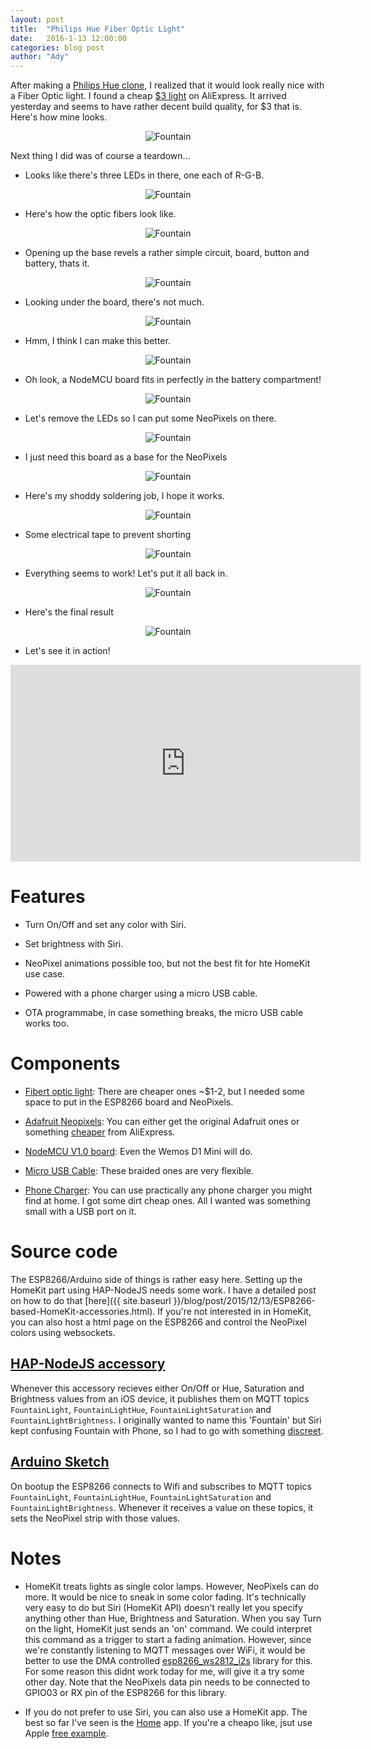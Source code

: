 ```yaml
---
layout: post
title:  "Philips Hue Fiber Optic Light"
date:   2016-1-13 12:00:00
categories: blog post
author: "Ady"
---
```


After making a [Philips Hue clone](https://twitter.com/Ady/status/679146825136259073), I realized that it would look really nice with a Fiber Optic light. I found a cheap [$3 light](http://www.aliexpress.com/item/Romantic-Color-Changing-Multicolor-Colorful-Fiber-Optic-Night-Light-Bar-Hotel-Decor-Decoration-Lamp/32531102478.html) on AliExpress. It arrived yesterday and seems to have rather decent build quality, for $3 that is. Here's how mine looks.

<p align="center">
<img src="{{ site.url }}/images/fountainlight2.JPG" align="middle"alt=Fountain>
</p>

Next thing I did was of course a teardown...

- Looks like there's three LEDs in there, one each of R-G-B.

<p align="center">
<img src="{{ site.url }}/images/fountainlight3.JPG" align="middle"alt=Fountain>
</p>

- Here's how the optic fibers look like.

<p align="center">
<img src="{{ site.url }}/images/fountainlight4.JPG" align="middle"alt=Fountain>
</p>

- Opening up the base revels a rather simple circuit, board, button and battery, thats it.

<p align="center">
<img src="{{ site.url }}/images/fountainlight5.JPG" align="middle"alt=Fountain>
</p>

- Looking under the board, there's not much.

<p align="center">
<img src="{{ site.url }}/images/fountainlight6.JPG" align="middle"alt=Fountain>
</p>

- Hmm, I think I can make this better.

<p align="center">
<img src="{{ site.url }}/images/fountainlight7.JPG" align="middle"alt=Fountain>
</p>

- Oh look, a NodeMCU board fits in perfectly in the battery compartment!

<p align="center">
<img src="{{ site.url }}/images/fountainlight8.JPG" align="middle"alt=Fountain>
</p>

- Let's remove the LEDs so I can put some NeoPixels on there.

<p align="center">
<img src="{{ site.url }}/images/fountainlight9.JPG" align="middle"alt=Fountain>
</p>

- I just need this board as a base for the NeoPixels

<p align="center">
<img src="{{ site.url }}/images/fountainlight10.JPG" align="middle"alt=Fountain>
</p>

- Here's my shoddy soldering job, I hope it works.

<p align="center">
<img src="{{ site.url }}/images/fountainlight11.JPG" align="middle"alt=Fountain>
</p>

- Some electrical tape to prevent shorting

<p align="center">
<img src="{{ site.url }}/images/fountainlight12.JPG" align="middle"alt=Fountain>
</p>

- Everything seems to work! Let's put it all back in.

<p align="center">
<img src="{{ site.url }}/images/fountainlight13.JPG" align="middle"alt=Fountain>
</p>

- Here's the final result 

<p align="center">
<img src="{{ site.url }}/images/fountainlight1.JPG" align="middle"alt=Fountain>
</p>

- Let's see it in action!

<p align="center">
<iframe width="560" height="315" src="https://www.youtube.com/embed/xbOEbz2knmQ" frameborder="0" allowfullscreen></iframe>
</p>

# Features

- Turn On/Off and set any color with Siri. 

- Set brightness with Siri.  

- NeoPixel animations possible too, but not the best fit for hte HomeKit use case.

- Powered with a phone charger using a micro USB cable.

- OTA programmabe, in case something breaks, the micro USB cable works too.

# Components

- [Fibert optic light](http://www.aliexpress.com/item/Romantic-Color-Changing-Multicolor-Colorful-Fiber-Optic-Night-Light-Bar-Hotel-Decor-Decoration-Lamp/32531102478.html): There are cheaper ones ~$1-2, but I needed some space to put in the ESP8266 board and NeoPixels.

- [Adafruit Neopixels](https://www.adafruit.com/category/168): You can either get the original Adafruit ones or something [cheaper](http://www.aliexpress.com/store/all-wholesale-products/1051119.html) from AliExpress.

- [NodeMCU V1.0 board](http://www.aliexpress.com/item/New-Wireless-module-NodeMcu-Lua-WIFI-Internet-of-Things-development-board-based-ESP8266-with-pcb-Antenna/32299982691.html): Even the Wemos D1 Mini will do.

- [Micro USB Cable](http://www.aliexpress.com/item/New-3ft-1M-2M-3M-Durable-Braided-Micro-USB-Cable-Charger-Data-Sync-Cable-Cord-For/32409663663.html): These braided ones are very flexible.

- [Phone Charger](http://www.aliexpress.com/item/High-Quality-5V-2-1-1A-Dual-US-AC-Travel-USB-Wall-Charger-for-iPhone-Samsung/32319820235.html?spm=2114.01020208.3.11.ao7BlF&ws_ab_test=searchweb201556_1,searchweb201644_5_10001_10002_10005_10006_10003_10004_62,searchweb201560_8,searchweb1451318400_6150): You can use practically any phone charger you might find at home. I got some dirt cheap ones. All I wanted was something small with a USB port on it.


# Source code

The ESP8266/Arduino side of things is rather easy here. Setting up the HomeKit part using HAP-NodeJS needs some work. I have a detailed post on how to do that [here]({{ site.baseurl }}/blog/post/2015/12/13/ESP8266-based-HomeKit-accessories.html). If you're not interested in in HomeKit, you can also host a html page on the ESP8266 and control the NeoPixel colors using websockets.

## [HAP-NodeJS accessory](https://github.com/AdySan/HAP-NodeJS/blob/master/accessories/Fountain_accessory.js)

Whenever this accessory recieves either On/Off or Hue, Saturation and Brightness values from an iOS device, it publishes them on MQTT topics `FountainLight`, `FountainLightHue`, `FountainLightSaturation` and `FountainLightBrightness`. I originally wanted to name this 'Fountain' but Siri kept confusing Fountain with Phone, so I had to go with something [discreet](https://github.com/AdySan/HAP-NodeJS/blob/master/accessories/Fountain_accessory.js#L87).

## [Arduino Sketch](https://gist.github.com/AdySan/bd23f7be5ca5a6a4563f)

On bootup the ESP8266 connects to Wifi and subscribes to MQTT topics `FountainLight`, `FountainLightHue`, `FountainLightSaturation` and `FountainLightBrightness`. Whenever it receives a value on these topics, it sets the NeoPixel strip with those values.  

# Notes

- HomeKit treats lights as single color lamps. However, NeoPixels can do more. It would be nice to sneak in some color fading. It's technically very easy to do but Siri (HomeKit API) doesn't really let you specify anything other than Hue, Brightness and Saturation. When you say Turn on the light, HomeKit just sends an 'on' command. We could interpret this command as a trigger to start a fading animation. However, since we're constantly listening to MQTT messages over WiFi, it would be better to use the DMA controlled [esp8266_ws2812_i2s](https://github.com/JoDaNl/esp8266_ws2812_i2s) library for this. For some reason this didnt work today for me, will give it a try some other day. Note that the NeoPixels data pin needs to be connected to GPIO03 or RX pin of the ESP8266 for this library.

- If you do not prefer to use Siri, you can also use a HomeKit app. The best so far I've seen is the [Home](http://selfcoded.com/home/) app. If you're a cheapo like, jsut use Apple [free example](https://developer.apple.com/library/ios/samplecode/HomeKitCatalog/Introduction/Intro.html). 